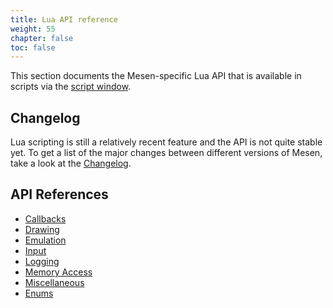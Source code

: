 ```yaml
---
title: Lua API reference
weight: 55
chapter: false
toc: false
---
```


This section documents the Mesen-specific Lua API that is available in scripts via the [script window](/debugging/scriptwindow.html).

## Changelog ##

Lua scripting is still a relatively recent feature and the API is not quite stable yet. To get a list of the major changes between different versions of Mesen, take a look at the [Changelog](/apireference/changelog.html).

## API References ##

* [Callbacks](/apireference/callbacks.html)
* [Drawing](/apireference/drawing.html)
* [Emulation](/apireference/emulation.html)
* [Input](/apireference/input.html)
* [Logging](/apireference/logging.html)
* [Memory Access](/apireference/memoryaccess.html)
* [Miscellaneous](/apireference/misc.html)
* [Enums](/apireference/enums.html)
